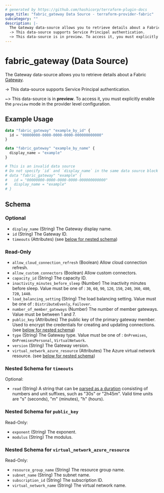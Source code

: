 ```yaml
---
# generated by https://github.com/hashicorp/terraform-plugin-docs
page_title: "fabric_gateway Data Source - terraform-provider-fabric"
subcategory: ""
description: |-
  The Gateway data-source allows you to retrieve details about a Fabric Gateway https://learn.microsoft.com/power-bi/guidance/powerbi-implementation-planning-data-gateways.
  -> This data-source supports Service Principal authentication.
  ~> This data-source is in preview. To access it, you must explicitly enable the preview mode in the provider level configuration.
---
```


# fabric_gateway (Data Source)

The Gateway data-source allows you to retrieve details about a Fabric [Gateway](https://learn.microsoft.com/power-bi/guidance/powerbi-implementation-planning-data-gateways).

-> This data-source supports Service Principal authentication.

~> This data-source is in **preview**. To access it, you must explicitly enable the `preview` mode in the provider level configuration.

## Example Usage

```terraform
data "fabric_gateway" "example_by_id" {
  id = "00000000-0000-0000-0000-000000000000"
}

data "fabric_gateway" "example_by_name" {
  display_name = "example"
}

# This is an invalid data source
# Do not specify `id` and `display_name` in the same data source block
# data "fabric_gateway" "example" {
#   id = "00000000-0000-0000-0000-000000000000"
#   display_name = "example"
# }
```

<!-- schema generated by tfplugindocs -->
## Schema

### Optional

- `display_name` (String) The Gateway display name.
- `id` (String) The Gateway ID.
- `timeouts` (Attributes) (see [below for nested schema](#nestedatt--timeouts))

### Read-Only

- `allow_cloud_connection_refresh` (Boolean) Allow cloud connection refresh.
- `allow_custom_connectors` (Boolean) Allow custom connectors.
- `capacity_id` (String) The capacity ID.
- `inactivity_minutes_before_sleep` (Number) The inactivity minutes before sleep. Value must be one of : `30`, `60`, `90`, `120`, `150`, `240`, `360`, `480`, `720`, `1440`.
- `load_balancing_setting` (String) The load balancing setting. Value must be one of : `DistributeEvenly`, `Failover`.
- `number_of_member_gateways` (Number) The number of member gateways. Value must be between 1 and 7.
- `public_key` (Attributes) The public key of the primary gateway member. Used to encrypt the credentials for creating and updating connections. (see [below for nested schema](#nestedatt--public_key))
- `type` (String) The Gateway type. Value must be one of : `OnPremises`, `OnPremisesPersonal`, `VirtualNetwork`.
- `version` (String) The Gateway version.
- `virtual_network_azure_resource` (Attributes) The Azure virtual network resource. (see [below for nested schema](#nestedatt--virtual_network_azure_resource))

<a id="nestedatt--timeouts"></a>

### Nested Schema for `timeouts`

Optional:

- `read` (String) A string that can be [parsed as a duration](https://pkg.go.dev/time#ParseDuration) consisting of numbers and unit suffixes, such as "30s" or "2h45m". Valid time units are "s" (seconds), "m" (minutes), "h" (hours).

<a id="nestedatt--public_key"></a>

### Nested Schema for `public_key`

Read-Only:

- `exponent` (String) The exponent.
- `modulus` (String) The modulus.

<a id="nestedatt--virtual_network_azure_resource"></a>

### Nested Schema for `virtual_network_azure_resource`

Read-Only:

- `resource_group_name` (String) The resource group name.
- `subnet_name` (String) The subnet name.
- `subscription_id` (String) The subscription ID.
- `virtual_network_name` (String) The virtual network name.
